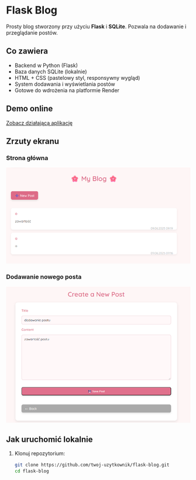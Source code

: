 #  Flask Blog

Prosty blog stworzony przy użyciu **Flask** i **SQLite**. Pozwala na dodawanie i przeglądanie postów.

## Co zawiera

- Backend w Python (Flask)
- Baza danych SQLite (lokalnie)
- HTML + CSS (pastelowy styl, responsywny wygląd)
- System dodawania i wyświetlania postów
- Gotowe do wdrożenia na platformie Render

## Demo online

[Zobacz działającą aplikację](https://isi-blog-1.onrender.com/)

##  Zrzuty ekranu

###  Strona główna  
![screen-1](flask-blog/screen-1.png)

###  Dodawanie nowego posta  
![screen-2](flask-blog/screen-2.png)

##  Jak uruchomić lokalnie

1. Klonuj repozytorium:
   ```bash
   git clone https://github.com/twoj-uzytkownik/flask-blog.git
   cd flask-blog